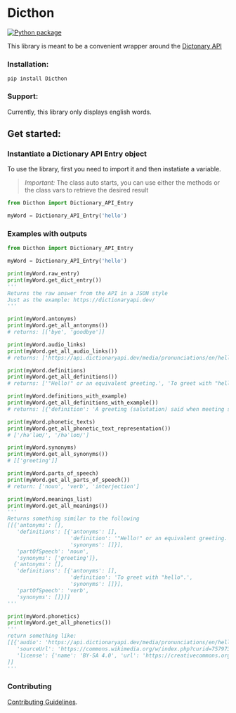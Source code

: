 # Dicthon  
[![Python package](https://github.com/eyji-koike/Dicthon/actions/workflows/python-package.yml/badge.svg?branch=master)](https://github.com/eyji-koike/Dicthon/actions/workflows/python-package.yml)  

This library is meant to be a convenient wrapper around the [Dictonary API](https://dictionaryapi.dev/)   


### Installation:
```commandline
pip install Dicthon
```

### Support:

Currently, this library only displays english words.

## Get started:

### Instantiate a Dictionary API Entry object

To use the library, first you need to import it and then instatiate a variable.

> _Important:_ The class auto starts, you can use either the methods or the class vars to retrieve the desired result

```python
from Dicthon import Dictionary_API_Entry

myWord = Dictionary_API_Entry('hello')
```

### Examples with outputs


```python
from Dicthon import Dictionary_API_Entry

myWord = Dictionary_API_Entry('hello')

print(myWord.raw_entry)
print(myWord.get_dict_entry())
''' 
Returns the raw answer from the API in a JSON style
Just as the example: https://dictionaryapi.dev/
'''

print(myWord.antonyms)
print(myWord.get_all_antonyms())
# returns: [['bye', 'goodbye']]

print(myWord.audio_links)
print(myWord.get_all_audio_links())
# returns: ['https://api.dictionaryapi.dev/media/pronunciations/en/hello-au.mp3', 'https://api.dictionaryapi.dev/media/pronunciations/en/hello-uk.mp3']

print(myWord.definitions)
print(myWord.get_all_definitions())
# returns: ['"Hello!" or an equivalent greeting.', 'To greet with "hello".', ...]

print(myWord.definitions_with_example)
print(myWord.get_all_definitions_with_example())
# returns: [{'definition': 'A greeting (salutation) said when meeting someone or acknowledging someone’s arrival or presence.', 'example': 'Hello, everyone.'}]

print(myWord.phonetic_texts)
print(myWord.get_all_phonetic_text_representation())
# ['/həˈləʊ/', '/həˈloʊ/']

print(myWord.synonyms)
print(myWord.get_all_synonyms())
# [['greeting']]

print(myWord.parts_of_speech)
print(myWord.get_all_parts_of_speech())
# return: ['noun', 'verb', 'interjection']

print(myWord.meanings_list)
print(myWord.get_all_meanings())
'''
Returns something similar to the following
[[{'antonyms': [],
   'definitions': [{'antonyms': [],
                    'definition': '"Hello!" or an equivalent greeting.',
                    'synonyms': []}],
   'partOfSpeech': 'noun',
   'synonyms': ['greeting']},
  {'antonyms': [],
   'definitions': [{'antonyms': [],
                    'definition': 'To greet with "hello".',
                    'synonyms': []}],
   'partOfSpeech': 'verb',
   'synonyms': []}]]
'''

print(myWord.phonetics)
print(myWord.get_all_phonetics())
'''
return something like:
[[{'audio': 'https://api.dictionaryapi.dev/media/pronunciations/en/hello-au.mp3',
   'sourceUrl': 'https://commons.wikimedia.org/w/index.php?curid=75797336', 
   'license': {'name': 'BY-SA 4.0', 'url': 'https://creativecommons.org/licenses/by-sa/4.0'}},
]]
'''
```

### Contributing

[Contributing Guidelines](/CONTRIBUTING.md).


